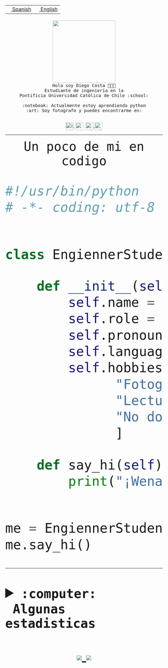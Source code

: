 <table border="0"  align="right">
 <tr><td><a href="README.md"><img src="https://upload.wikimedia.org/wikipedia/commons/thumb/8/89/Bandera_de_Espa%C3%B1a.svg/1200px-Bandera_de_Espa%C3%B1a.svg.png" height="10"> Spanish</a></td>
 <td><a href="README.en.md"><img src="https://upload.wikimedia.org/wikipedia/commons/a/a4/Flag_of_the_United_States.svg" height="10"> English</a></td></tr>
</table><br><br><br>


<p align="center">
  <img src="https://github.com/diegocostares/diegocostares/blob/main/Images/aaa2.gif?raw=true" width="200px">
  <br><samp>
    Hola soy Diego Costa 👨🏻‍💻<br>
    Estudiante de ingeniería en la <br>
    Pontificia Universidad Católica de Chile :school:<br>
  <br>
    :notebook: Actualmente estoy aprendiendo python <br>
    :art: Soy fotografo y puedes encontrarme en: <br>
  <br></samp>
  
</p>

<p align="center">
   <a href="https://instagram.com/diegocosta_no" target="blank">
    <img 
    align="center" src="https://cdn.jsdelivr.net/npm/simple-icons@3.0.1/icons/instagram.svg" alt="instagram" height="25px" width="25px" />
  </a>
  <a style="border: 3px solid; color: white;"href="https://t.me/diegocosta_no" target="blank">
  <img
  align="center" alt="Telegram" width="25px" src="https://icons-for-free.com/iconfiles/png/512/Telegram-1324888767380505522.png" />
</a>
<a href="https://api.whatsapp.com/send?phone=56971897835&text=Hola!" target="blank">
  <img
  align="center" alt="wtsp" width="25px" src="https://img.icons8.com/pastel-glyph/2x/whatsapp--v2.png" />
</a>
<a href="https://www.linkedin.com/in/diego-costa-786249213/" target="blank">
  <img
  align="center" alt="wtsp" width="25px" src="https://img.icons8.com/metro/452/linkedin.png" />
</a>

  </a>
</p>

---


<p align="center"><font size="25"><samp>Un poco de mi en codigo</samp></front></p>


```python
#!/usr/bin/python
# -*- coding: utf-8 -*-


class EngiennerStudent:

    def __init__(self):
        self.name = "Diego Costa"
        self.role = "Estudiante"
        self.pronouns = "he/him"
        self.language_spoken = ["es_CL", "en_US"]
        self.hobbies = [
              "Fotografia",
              "Lectura",
              "No dormir",
              ]

    def say_hi(self):
        print("¡Wena mundo!")


me = EngiennerStudent()
me.say_hi()
```
---
<details>
  <summary><b><samp>:computer: &nbsp;Algunas estadisticas</samp></b></summary>
  <br/></p>

<!--START_SECTION:waka-->
![Code Time](http://img.shields.io/badge/Code%20Time-616%20hrs%2020%20mins-blue)

**Soy nocturno 🦉** 

```text
🌞 Mañana     7 commits      ░░░░░░░░░░░░░░░░░░░░░░░░░   1.53% 
🌆 Día        135 commits    ███████░░░░░░░░░░░░░░░░░░   29.54% 
🌃 Tarde      171 commits    █████████░░░░░░░░░░░░░░░░   37.42% 
🌙 Noche      144 commits    ████████░░░░░░░░░░░░░░░░░   31.51%

```
📅 **Soy más productivo los Miércoles** 

```text
Lunes        36 commits     ██░░░░░░░░░░░░░░░░░░░░░░░   7.88% 
Martes       49 commits     ██░░░░░░░░░░░░░░░░░░░░░░░   10.72% 
Miércoles    141 commits    ███████░░░░░░░░░░░░░░░░░░   30.85% 
Jueves       62 commits     ███░░░░░░░░░░░░░░░░░░░░░░   13.57% 
Viernes      23 commits     █░░░░░░░░░░░░░░░░░░░░░░░░   5.03% 
Sábado       59 commits     ███░░░░░░░░░░░░░░░░░░░░░░   12.91% 
Domingo      87 commits     ████░░░░░░░░░░░░░░░░░░░░░   19.04%

```


📊 **Esta semana me dediqué a** 

```text
🐱‍💻 Proyectos: 
BDD47y74                 15 hrs 49 mins      ███████████████░░░░░░░░░░   62.78% 
T3                       9 hrs 8 mins        █████████░░░░░░░░░░░░░░░░   36.26% 
BDD                      7 mins              ░░░░░░░░░░░░░░░░░░░░░░░░░   0.47% 
auto-ramos-main          3 mins              ░░░░░░░░░░░░░░░░░░░░░░░░░   0.26% 
edd-docker               2 mins              ░░░░░░░░░░░░░░░░░░░░░░░░░   0.15%

```


 Last Updated on 30/06/2022 20:26:53 UTC
<!--END_SECTION:waka-->
  
  

 <p align="center"> <img src="https://github-readme-stats.vercel.app/api?username=diegocostares&show_icons=true&theme=ayu-mirage" alt="abhisheknaiidu" /></p>
 
</details>

<p align=center>
  <a href="https://github.com/diegocostares">
    <img src="https://badges.pufler.dev/visits/diegocostares/diegocostares?style=flat-square&color=black&logo=github">
  </a>
  <a href="https://github.com/diegocostares?tab=repositories">
    <img src="https://badges.pufler.dev/repos/diegocostares?style=flat-square&color=black&logo=github">
  </a>
</p>
